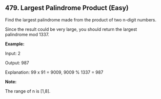## 479. Largest Palindrome Product (Easy)

<p>Find the largest palindrome made from the product of two n-digit numbers.</p>
<p> Since the result could be very large, you should return the largest palindrome mod 1337.</p>

<p><b>Example:</b>
<p>Input: 2</p>
<p>Output: 987</p>
<p>Explanation: 99 x 91 = 9009, 9009 % 1337 = 987
</p>
</p>


<p><b>Note:</b>
<p>The range of n is [1,8].</p>
</p>
